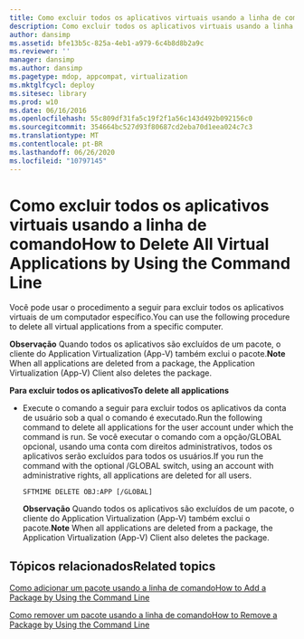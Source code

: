 ```yaml
---
title: Como excluir todos os aplicativos virtuais usando a linha de comando
description: Como excluir todos os aplicativos virtuais usando a linha de comando
author: dansimp
ms.assetid: bfe13b5c-825a-4eb1-a979-6c4b8d8b2a9c
ms.reviewer: ''
manager: dansimp
ms.author: dansimp
ms.pagetype: mdop, appcompat, virtualization
ms.mktglfcycl: deploy
ms.sitesec: library
ms.prod: w10
ms.date: 06/16/2016
ms.openlocfilehash: 55c809df31fa5c19f2f1a56c143d492b092156c0
ms.sourcegitcommit: 354664bc527d93f80687cd2eba70d1eea024c7c3
ms.translationtype: MT
ms.contentlocale: pt-BR
ms.lasthandoff: 06/26/2020
ms.locfileid: "10797145"
---
```

# <span data-ttu-id="b1323-103">Como excluir todos os aplicativos virtuais usando a linha de comando</span><span class="sxs-lookup"><span data-stu-id="b1323-103">How to Delete All Virtual Applications by Using the Command Line</span></span>


<span data-ttu-id="b1323-104">Você pode usar o procedimento a seguir para excluir todos os aplicativos virtuais de um computador específico.</span><span class="sxs-lookup"><span data-stu-id="b1323-104">You can use the following procedure to delete all virtual applications from a specific computer.</span></span>

<span data-ttu-id="b1323-105">**Observação**  Quando todos os aplicativos são excluídos de um pacote, o cliente do Application Virtualization (App-V) também exclui o pacote.</span><span class="sxs-lookup"><span data-stu-id="b1323-105">**Note** When all applications are deleted from a package, the Application Virtualization (App-V) Client also deletes the package.</span></span>

 

**<span data-ttu-id="b1323-106">Para excluir todos os aplicativos</span><span class="sxs-lookup"><span data-stu-id="b1323-106">To delete all applications</span></span>**

-   <span data-ttu-id="b1323-107">Execute o comando a seguir para excluir todos os aplicativos da conta de usuário sob a qual o comando é executado.</span><span class="sxs-lookup"><span data-stu-id="b1323-107">Run the following command to delete all applications for the user account under which the command is run.</span></span> <span data-ttu-id="b1323-108">Se você executar o comando com a opção/GLOBAL opcional, usando uma conta com direitos administrativos, todos os aplicativos serão excluídos para todos os usuários.</span><span class="sxs-lookup"><span data-stu-id="b1323-108">If you run the command with the optional /GLOBAL switch, using an account with administrative rights, all applications are deleted for all users.</span></span>

    `SFTMIME DELETE OBJ:APP [/GLOBAL]`

    <span data-ttu-id="b1323-109">**Observação**  Quando todos os aplicativos são excluídos de um pacote, o cliente do Application Virtualization (App-V) também exclui o pacote.</span><span class="sxs-lookup"><span data-stu-id="b1323-109">**Note** When all applications are deleted from a package, the Application Virtualization (App-V) Client also deletes the package.</span></span>

     

## <span data-ttu-id="b1323-110">Tópicos relacionados</span><span class="sxs-lookup"><span data-stu-id="b1323-110">Related topics</span></span>


[<span data-ttu-id="b1323-111">Como adicionar um pacote usando a linha de comando</span><span class="sxs-lookup"><span data-stu-id="b1323-111">How to Add a Package by Using the Command Line</span></span>](how-to-add-a-package-by-using-the-command-line.md)

[<span data-ttu-id="b1323-112">Como remover um pacote usando a linha de comando</span><span class="sxs-lookup"><span data-stu-id="b1323-112">How to Remove a Package by Using the Command Line</span></span>](how-to-remove-a-package-by-using-the-command-line.md)

 

 





